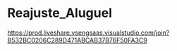 # Reajuste_Aluguel

https://prod.liveshare.vsengsaas.visualstudio.com/join?B532BC0206C289D471ABCAB37B76F50FA3C9

